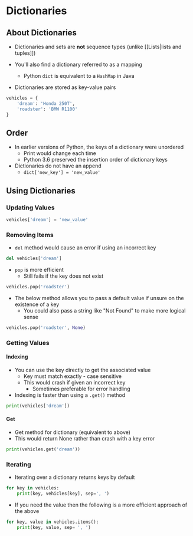 # Dictionaries

## About Dictionaries
- Dictionaries and sets are **not** sequence types (unlike [[Lists|lists and tuples]])
- You'll also find a dictionary referred to as a mapping
	- Python `dict` is equivalent to a `HashMap` in Java

- Dictionaries are stored as key-value pairs
```python
vehicles = {
	'dream': 'Honda 250T',
	'roadster': 'BMW R1100'
}
```

## Order
- In earlier versions of Python, the keys of a dictionary were unordered
	- Print would change each time
	- Python 3.6 preserved the insertion order of dictionary keys
- Dictionaries do not have an append
	- `dict['new_key'] = 'new_value'`

## Using Dictionaries

### Updating Values
```python
vehicles['dream'] = 'new_value'
```

### Removing Items
- `del` method would cause an error if using an incorrect key
```python
del vehicles['dream']
```
- `pop` is more efficient
	- Still fails if the key does not exist
```python
vehicles.pop('roadster')
```
- The below method allows you to pass a default value if unsure on the existence of a key
	- You could also pass a string like "Not Found" to make more logical sense
```python
vehicles.pop('roadster', None)
```

### Getting Values
#### Indexing
- You can use the key directly to get the associated value
	- Key must match exactly - case sensitive
	- This would crash if given an incorrect key
		- Sometimes preferable for error handling
- Indexing is faster than using a `.get()` method

```python
print(vehicles['dream'])
```

#### Get
- Get method for dictionary (equivalent to above)
- This would return None rather than crash with a key error

```python
print(vehicles.get('dream'))
```

### Iterating
- Iterating over a dictionary returns keys by default
```python
for key in vehicles:
	print(key, vehicles[key], sep=', ')
```
- If you need the value then the following is a more efficient approach of the above
```python
for key, value in vehicles.items():
	print(key, value, sep= ', ')
```
